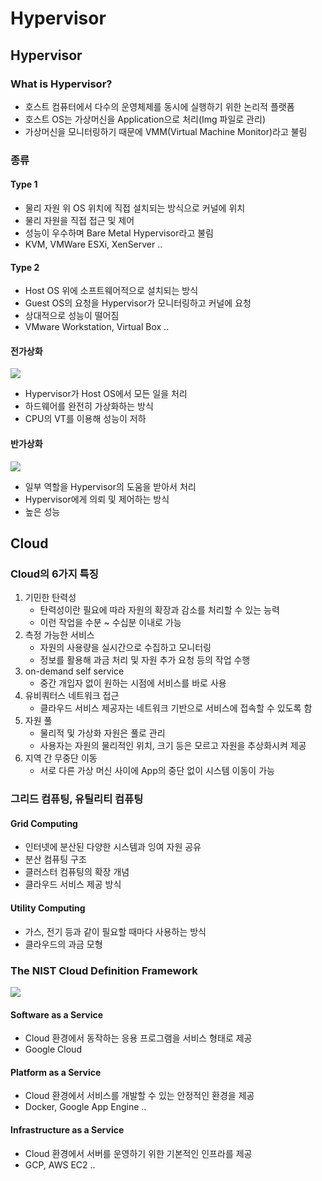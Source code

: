# Hypervisor

## Hypervisor

### What is Hypervisor?

- 호스트 컴퓨터에서 다수의 운영체제를 동시에 실행하기 위한 논리적 플랫폼
- 호스트 OS는 가상머신을 Application으로 처리(Img 파일로 관리)
- 가상머신을 모니터링하기 때문에  VMM(Virtual Machine Monitor)라고 불림



### 종류

#### Type 1

- 물리 자원 위 OS 위치에 직접 설치되는 방식으로 커널에 위치
- 물리 자원을 직접 접근 및 제어
- 성능이 우수하며 Bare Metal Hypervisor라고 불림
- KVM, VMWare ESXi, XenServer ..



#### Type 2

- Host OS 위에 소프트웨어적으로 설치되는 방식
- Guest OS의 요청을 Hypervisor가 모니터링하고 커널에 요청
- 상대적으로 성능이 떨어짐
- VMware Workstation, Virtual Box ..



#### 전가상화

![](https://i.ibb.co/98VDKsJ/image-20200602102931115.png)

- Hypervisor가 Host OS에서 모든 일을 처리
- 하드웨어를 완전히 가상화하는 방식
- CPU의 VT를 이용해 성능이 저하



#### 반가상화

![](https://i.ibb.co/GsxRxS5/image-20200602102949631.png)

- 일부 역할을 Hypervisor의 도움을 받아서 처리
- Hypervisor에게 의뢰 및 제어하는 방식
- 높은 성능



## Cloud

### Cloud의 6가지 특징

1. 기민한 탄력성
   - 탄력성이란 필요에 따라 자원의 확장과 감소를 처리할 수 있는 능력
   - 이런 작업을 수분 ~ 수십분 이내로 가능
2. 측정 가능한 서비스
   - 자원의 사용량을 실시간으로 수집하고 모니터링
   - 정보를 활용해 과금 처리 및 자원 추가 요청 등의 작업 수행
3. on-demand self service
   - 중간 개입자 없이 원하는 시점에 서비스를 바로 사용
4. 유비쿼터스 네트워크 접근
   - 클라우드 서비스 제공자는 네트워크 기반으로 서비스에 접속할 수 있도록 함
5. 자원 풀
   - 물리적 및 가상화 자원은 풀로 관리
   - 사용자는 자원의 물리적인 위치, 크기 등은 모르고 자원을 추상화시켜 제공
6. 지역 간 무중단 이동
   - 서로 다른 가상 머신 사이에 App의 중단 없이 시스템 이동이 가능



### 그리드 컴퓨팅, 유틸리티 컴퓨팅

#### Grid Computing

- 인터넷에 분산된 다양한 시스템과 잉여 자원 공유
- 분산 컴퓨팅 구조
- 클러스터 컴퓨팅의 확장 개념
- 클라우드 서비스 제공 방식



#### Utility Computing

- 가스, 전기 등과 같이 필요할 때마다 사용하는 방식
- 클라우드의 과금 모형





### The NIST Cloud Definition Framework

![](https://www.hostway.co.kr/sites/default/files/styles/large/public/20110131_1.jpg?itok=NHG0vWdp)

#### Software as a Service

- Cloud 환경에서 동작하는 응용 프로그램을 서비스 형태로 제공
- Google Cloud



#### Platform as a Service

- Cloud 환경에서 서비스를 개발할 수 있는 안정적인 환경을 제공
- Docker, Google App Engine ..



#### Infrastructure as a Service

- Cloud 환경에서 서버를 운영하기 위한 기본적인 인프라를 제공
- GCP, AWS EC2 ..



